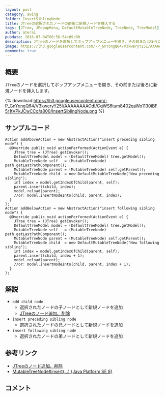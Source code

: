```yaml
---
layout: post
category: swing
folder: InsertSiblingNode
title: JTreeの選択されたノードの前後に新規ノードを挿入する
tags: [JTree, JPopupMenu, DefaultMutableTreeNode, TreeNode, TreeModel]
author: aterai
pubdate: 2016-07-04T00:56:54+09:00
description: JTreeのノードを選択してポップアップメニューを開き、その前または後ろに新規ノードを挿入します。
image: https://lh3.googleusercontent.com/-P_GnYongQ64/V3kweryY25I/AAAAAAAAOdI/CqWS6tum8402qaWo1130iBF5r1tVPkJCwCCo/s800/InsertSiblingNode.png
comments: true
---
```

## 概要
`JTree`のノードを選択してポップアップメニューを開き、その前または後ろに新規ノードを挿入します。

{% download https://lh3.googleusercontent.com/-P_GnYongQ64/V3kweryY25I/AAAAAAAAOdI/CqWS6tum8402qaWo1130iBF5r1tVPkJCwCCo/s800/InsertSiblingNode.png %}

## サンプルコード
<pre class="prettyprint"><code>Action addAboveAction = new AbstractAction("insert preceding sibling node") {
  @Override public void actionPerformed(ActionEvent e) {
    JTree tree = (JTree) getInvoker();
    DefaultTreeModel model = (DefaultTreeModel) tree.getModel();
    MutableTreeNode self   = (MutableTreeNode) path.getLastPathComponent();
    MutableTreeNode parent = (MutableTreeNode) self.getParent();
    MutableTreeNode child  = new DefaultMutableTreeNode("New preceding sibling");
    int index = model.getIndexOfChild(parent, self);
    parent.insert(child, index);
    model.reload(parent);
    //or: model.insertNodeInto(child, parent, index);
  }
};
Action addBelowAction = new AbstractAction("insert following sibling node") {
  @Override public void actionPerformed(ActionEvent e) {
    JTree tree = (JTree) getInvoker();
    DefaultTreeModel model = (DefaultTreeModel) tree.getModel();
    MutableTreeNode self   = (MutableTreeNode) path.getLastPathComponent();
    MutableTreeNode parent = (MutableTreeNode) self.getParent();
    MutableTreeNode child  = new DefaultMutableTreeNode("New following sibling");
    int index = model.getIndexOfChild(parent, self);
    parent.insert(child, index + 1);
    model.reload(parent);
    //or: model.insertNodeInto(child, parent, index + 1);
  }
};
</code></pre>

## 解説
- `add child node`
    - 選択されたノードの子ノードとして新規ノードを追加
    - [JTreeのノード追加、削除](https://ateraimemo.com/Swing/AddNode.html)
- `insert preceding sibling node`
    - 選択されたノードの兄ノードとして新規ノードを追加
- `insert following sibling node`
    - 選択されたノードの弟ノードとして新規ノードを追加

<!-- dummy comment line for breaking list -->

## 参考リンク
- [JTreeのノード追加、削除](https://ateraimemo.com/Swing/AddNode.html)
- [MutableTreeNode#insert(...) (Java Platform SE 8)](https://docs.oracle.com/javase/jp/8/docs/api/javax/swing/tree/MutableTreeNode.html#insert-javax.swing.tree.MutableTreeNode-int-)

<!-- dummy comment line for breaking list -->

## コメント
